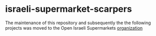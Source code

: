 # israeli-supermarket-scarpers


The maintenance of this repository and subsequently the the following projects was moved to the Open Israeli Supermarkets [organization](https://github.com/OpenIsraeliSupermarkets)
